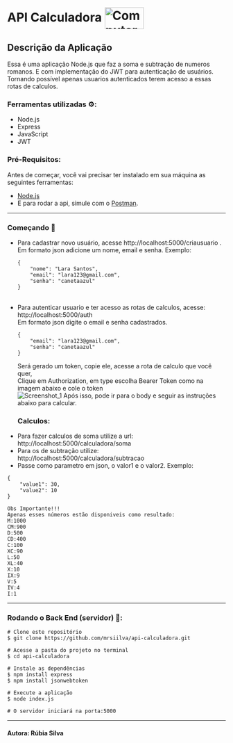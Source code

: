 
# API Calculadora <img align = "center" height="50px" width="90px" alt= "Computer Girl" src="https://studio.code.org/v3/assets/hTOKC2-Q3nkUS3tLR0yP2oVZFbIh3lJL0BcbC4NeKss/ca.gif"/>




## Descrição da Aplicação
<p>Essa é uma aplicação Node.js que faz a soma e subtração de numeros<br>
 romanos. E com implementação do JWT para autenticação de usuários.<br>
 Tornando possível apenas usuarios autenticados terem acesso a essas rotas de calculos.</p>

### Ferramentas utilizadas ⚙:
- Node.js
- Express
- JavaScript
- JWT

### Pré-Requisitos:
 Antes de começar, você vai precisar ter instalado em sua máquina as seguintes ferramentas:
 - [Node.js](https://nodejs.org/en/)
 - E para rodar a api, simule com o [Postman](https://www.postman.com/).
<hr>

### Começando 🚀
<ul>
<li>Para cadastrar novo usuário, acesse http://localhost:5000/criausuario .<br>
Em formato json adicione um nome, email e senha. Exemplo:

```
{
    "nome": "Lara Santos",
    "email": "lara123@gmail.com",
    "senha": "canetaazul"
}
```
</li>
<br>
<li>Para autenticar usuario e ter acesso as rotas de calculos, acesse: http://localhost:5000/auth</li>
Em formato json digite o email e senha cadastrados.

```
{
    "email": "lara123@gmail.com",
    "senha": "canetaazul"
}
``` 
Será gerado um token, copie ele, acesse a rota de calculo que você quer, <br>
Clique em Authorization, em type escolha Bearer Token como na imagem abaixo e cole o token
<br>
![Screenshot_1](https://user-images.githubusercontent.com/91692834/145082423-f7e2cea4-53da-4b7f-bae4-9969f4166581.png)
Após isso, pode ir para o body e seguir as instruções abaixo para calcular.
 
 ### Calculos:
<li>Para fazer calculos de soma utilize a url: http://localhost:5000/calculadora/soma</li>
<li>Para os de subtração utilize: http://localhost:5000/calculadora/subtracao</li>
<li>Passe como parametro em json, o valor1 e o valor2. Exemplo:
</ul>

```
{
    "value1": 30,
    "value2": 10
}

Obs Importante!!!
Apenas esses números estão disponiveis como resultado:
M:1000
CM:900
D:500
CD:400
C:100
XC:90
L:50
XL:40
X:10
IX:9
V:5
IV:4
I:1
```

<hr>

### Rodando o Back End (servidor) 🎲:
```
# Clone este repositório
$ git clone https://github.com/mrsiilva/api-calculadora.git

# Acesse a pasta do projeto no terminal
$ cd api-calculadora

# Instale as dependências
$ npm install express
$ npm install jsonwebtoken

# Execute a aplicação
$ node index.js

# O servidor iniciará na porta:5000
```
<hr>

#### Autora: Rúbia Silva
